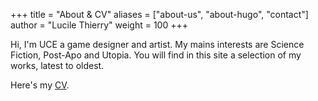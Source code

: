 +++
title = "About & CV"
aliases = ["about-us", "about-hugo", "contact"]
author = "Lucile Thierry"
weight = 100
+++

<!--more-->

Hi, I'm UCE a game designer and artist. My mains interests are Science Fiction, Post-Apo and Utopia.
You will find in this site a selection of my works, latest to oldest.

Here's my [CV](/lucilethierryCV.pdf).